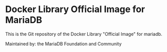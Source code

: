 # Docker Library Official Image for MariaDB
This is the Git repository of the Docker Library "Official Image" for mariadb.

Maintained by: the MariaDB Foundation and Community